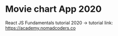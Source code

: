 # Movie chart App 2020

React JS Fundamentals tutorial 2020
-> tutorial link: https://academy.nomadcoders.co
